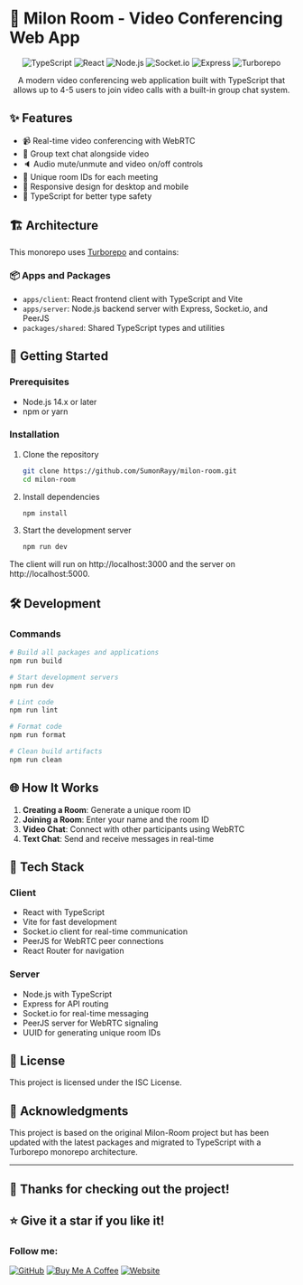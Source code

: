 # 🎥 Milon Room - Video Conferencing Web App

<div align="center">
  
  ![TypeScript](https://img.shields.io/badge/TypeScript-007ACC?style=for-the-badge&logo=typescript&logoColor=white)
  ![React](https://img.shields.io/badge/React-20232A?style=for-the-badge&logo=react&logoColor=61DAFB)
  ![Node.js](https://img.shields.io/badge/Node.js-339933?style=for-the-badge&logo=nodedotjs&logoColor=white)
  ![Socket.io](https://img.shields.io/badge/Socket.io-010101?style=for-the-badge&logo=socket.io&logoColor=white)
  ![Express](https://img.shields.io/badge/Express-000000?style=for-the-badge&logo=express&logoColor=white)
  ![Turborepo](https://img.shields.io/badge/Turborepo-EF4444?style=for-the-badge&logo=turborepo&logoColor=white)
  
  A modern video conferencing web application built with TypeScript that allows up to 4-5 users to join video calls with a built-in group chat system.
  
</div>

## ✨ Features

- 📹 Real-time video conferencing with WebRTC
- 💬 Group text chat alongside video
- 🔈 Audio mute/unmute and video on/off controls
- 🔐 Unique room IDs for each meeting
- 📱 Responsive design for desktop and mobile
- 🔄 TypeScript for better type safety

## 🏗️ Architecture

This monorepo uses [Turborepo](https://turbo.build/repo) and contains:

### 📦 Apps and Packages

- `apps/client`: React frontend client with TypeScript and Vite
- `apps/server`: Node.js backend server with Express, Socket.io, and PeerJS
- `packages/shared`: Shared TypeScript types and utilities

## 🚀 Getting Started

### Prerequisites

- Node.js 14.x or later
- npm or yarn

### Installation

1. Clone the repository
   ```bash
   git clone https://github.com/SumonRayy/milon-room.git
   cd milon-room
   ```

2. Install dependencies
   ```bash
   npm install
   ```

3. Start the development server
   ```bash
   npm run dev
   ```

The client will run on http://localhost:3000 and the server on http://localhost:5000.

## 🛠️ Development

### Commands

```bash
# Build all packages and applications
npm run build

# Start development servers
npm run dev

# Lint code
npm run lint

# Format code
npm run format

# Clean build artifacts
npm run clean
```

## 🌐 How It Works

1. **Creating a Room**: Generate a unique room ID
2. **Joining a Room**: Enter your name and the room ID
3. **Video Chat**: Connect with other participants using WebRTC
4. **Text Chat**: Send and receive messages in real-time

## 🔧 Tech Stack

### Client
- React with TypeScript
- Vite for fast development
- Socket.io client for real-time communication
- PeerJS for WebRTC peer connections
- React Router for navigation

### Server
- Node.js with TypeScript
- Express for API routing
- Socket.io for real-time messaging
- PeerJS server for WebRTC signaling
- UUID for generating unique room IDs

## 📝 License

This project is licensed under the ISC License.

## 👏 Acknowledgments

This project is based on the original Milon-Room project but has been updated with the latest packages and migrated to TypeScript with a Turborepo monorepo architecture.

---

## 🙏 Thanks for checking out the project!
## ⭐ Give it a star if you like it!

### Follow me:

[![GitHub](https://img.shields.io/badge/GitHub-100000?style=for-the-badge&logo=github&logoColor=white)](https://github.com/SumonRayy/)
[![Buy Me A Coffee](https://img.shields.io/badge/Buy_Me_A_Coffee-FFDD00?style=for-the-badge&logo=buy-me-a-coffee&logoColor=black)](https://www.buymeacoffee.com/sumonrayyy)
[![Website](https://img.shields.io/badge/Website-4285F4?style=for-the-badge&logo=google-chrome&logoColor=white)](https://sumonrayy.netlify.app/)
